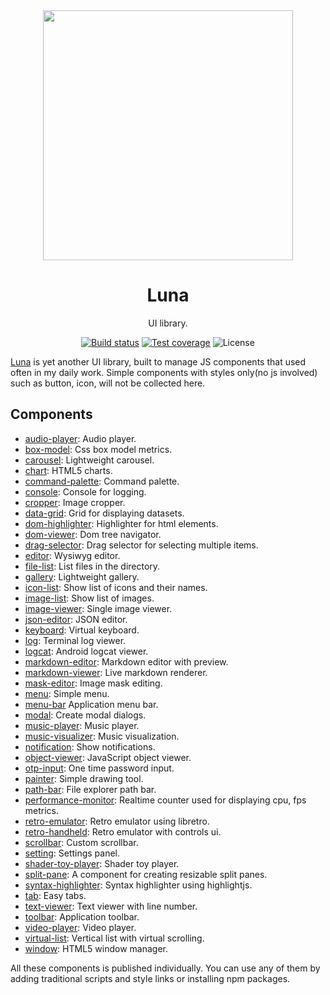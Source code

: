 <div align="center">
  <a href="https://luna.liriliri.io/" target="_blank">
    <img src="https://luna.liriliri.io/icon.png" width="400">
  </a>
</div>

<h1 align="center">Luna</h1>

<div align="center">

UI library.

[![Build status][ci-image]][ci-url]
[![Test coverage][codecov-image]][codecov-url]
![License][license-image]

</div>

[ci-image]: https://img.shields.io/github/actions/workflow/status/liriliri/luna/main.yml?branch=master&style=flat-square
[ci-url]: https://github.com/liriliri/luna/actions/workflows/main.yml
[codecov-image]: https://img.shields.io/codecov/c/github/liriliri/luna?style=flat-square
[codecov-url]: https://codecov.io/github/liriliri/luna?branch=master
[license-image]: https://img.shields.io/github/license/liriliri/luna?style=flat-square

[Luna](https://luna.liriliri.io/) is yet another UI library, built to manage JS components that used often in my daily work. Simple components with styles only(no js involved) such as button, icon, will not be collected here.

## Components

* [audio-player](./src/audio-player/README.md): Audio player.
* [box-model](./src/box-model/README.md): Css box model metrics.
* [carousel](./src/carousel/README.md): Lightweight carousel.
* [chart](./src/chart/README.md): HTML5 charts.
* [command-palette](./src/command-palette/README.md): Command palette.
* [console](./src/console/README.md): Console for logging.
* [cropper](./src/cropper/README.md): Image cropper.
* [data-grid](./src/data-grid/README.md): Grid for displaying datasets.
* [dom-highlighter](./src/dom-highlighter/README.md): Highlighter for html elements.
* [dom-viewer](./src/dom-viewer/README.md): Dom tree navigator.
* [drag-selector](./src/drag-selector/README.md): Drag selector for selecting multiple items.
* [editor](./src/editor/README.md): Wysiwyg editor.
* [file-list](./src/file-list/README.md): List files in the directory.
* [gallery](./src/gallery/README.md): Lightweight gallery.
* [icon-list](./src/icon-list/README.md): Show list of icons and their names.
* [image-list](./src/image-list/README.md): Show list of images.
* [image-viewer](./src/image-viewer/README.md): Single image viewer.
* [json-editor](./src/json-editor/README.md): JSON editor.
* [keyboard](./src/keyboard/README.md): Virtual keyboard.
* [log](./src/log/README.md): Terminal log viewer.
* [logcat](./src/logcat/README.md): Android logcat viewer.
* [markdown-editor](./src/markdown-editor/README.md): Markdown editor with preview.
* [markdown-viewer](./src/markdown-viewer/README.md): Live markdown renderer.
* [mask-editor](./src/mask-editor/README.md): Image mask editing.
* [menu](./src/menu/README.md): Simple menu.
* [menu-bar](./src/menu-bar/README.md) Application menu bar.
* [modal](./src/modal/README.md): Create modal dialogs.
* [music-player](./src/music-player/README.md): Music player.
* [music-visualizer](./src/music-visualizer/README.md): Music visualization.
* [notification](./src/notification/README.md): Show notifications.
* [object-viewer](./src/object-viewer/README.md): JavaScript object viewer.
* [otp-input](./src/otp-input/README.md): One time password input.
* [painter](./src/painter/README.md): Simple drawing tool.
* [path-bar](./src/path-bar/README.md): File explorer path bar.
* [performance-monitor](./src/performance-monitor/README.md): Realtime counter used for displaying cpu, fps metrics.
* [retro-emulator](./src/retro-emulator/README.md): Retro emulator using libretro.
* [retro-handheld](./src/retro-handheld/README.md): Retro emulator with controls ui.
* [scrollbar](./src/scrollbar/README.md): Custom scrollbar.
* [setting](./src/setting/README.md): Settings panel.
* [shader-toy-player](./src/shader-toy-player/README.md): Shader toy player.
* [split-pane](./src/split-pane/README.md): A component for creating resizable split panes.
* [syntax-highlighter](./src/syntax-highlighter/README.md): Syntax highlighter using highlightjs.
* [tab](./src/tab/README.md): Easy tabs.
* [text-viewer](./src/text-viewer/README.md): Text viewer with line number.
* [toolbar](./src/toolbar/README.md): Application toolbar.
* [video-player](./src/video-player/README.md): Video player.
* [virtual-list](./src/virtual-list/README.md): Vertical list with virtual scrolling.
* [window](./src/window/README.md): HTML5 window manager.

All these components is published individually. You can use any of them by adding traditional scripts and style links or installing npm packages.